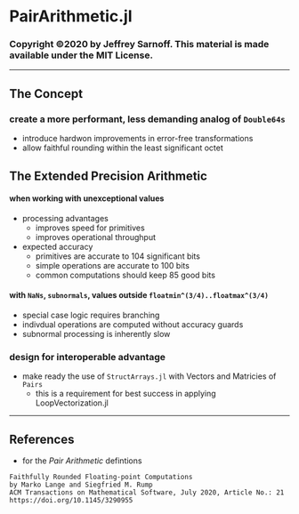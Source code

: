 # PairArithmetic.jl

### Copyright ©2020 by Jeffrey Sarnoff. This material is made available under the MIT License.

----

## The Concept

### create a more performant, less demanding analog of `Double64s`
   - introduce hardwon improvements in error-free transformations
   - allow faithful rounding within the least significant octet

## The Extended Precision Arithmetic

#### when working with unexceptional values
   - processing advantages  
        - improves speed for primitives
        - improves operational throughput
   - expected accuracy    
        - primitives are accurate to 104 significant bits  
        - simple operations are accurate to 100 bits
        - common computations should keep 85 good bits

#### with `NaNs`, `subnormals`, values outside `floatmin^(3/4)..floatmax^(3/4)` 
   - special case logic requires branching
   - indivdual operations are computed without accuracy guards
   - subnormal processing is inherently slow
 
### design for interoperable advantage   
   - make ready the use of `StructArrays.jl` with Vectors and Matricies of `Pairs`
       - this is a requirement for best success in applying LoopVectorization.jl
 
----

## References

- for the _Pair Arithmetic_ defintions
```
Faithfully Rounded Floating-point Computations
by Marko Lange and Siegfried M. Rump
ACM Transactions on Mathematical Software, July 2020, Article No.: 21
https://doi.org/10.1145/3290955
```
